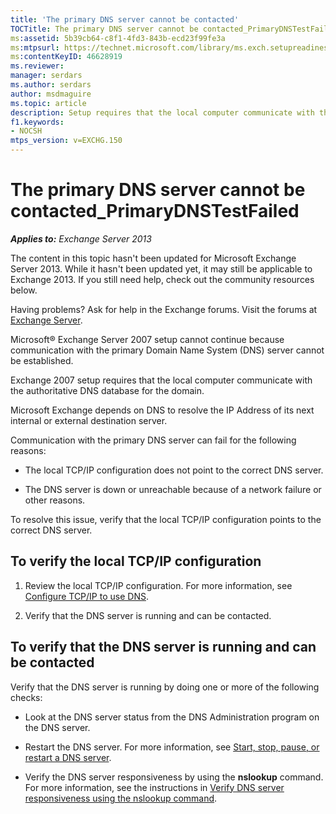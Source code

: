 ```yaml
---
title: 'The primary DNS server cannot be contacted'
TOCTitle: The primary DNS server cannot be contacted_PrimaryDNSTestFailed
ms:assetid: 5b39cb64-c8f1-4fd3-843b-ecd23f99fe3a
ms:mtpsurl: https://technet.microsoft.com/library/ms.exch.setupreadiness.primarydnstestfailed(v=EXCHG.150)
ms:contentKeyID: 46628919
ms.reviewer: 
manager: serdars
ms.author: serdars
author: msdmaguire
ms.topic: article
description: Setup requires that the local computer communicate with the authoritative DNS database for the domain.
f1.keywords:
- NOCSH
mtps_version: v=EXCHG.150
---
```


# The primary DNS server cannot be contacted\_PrimaryDNSTestFailed

_**Applies to:** Exchange Server 2013_

The content in this topic hasn't been updated for Microsoft Exchange Server 2013. While it hasn't been updated yet, it may still be applicable to Exchange 2013. If you still need help, check out the community resources below.

Having problems? Ask for help in the Exchange forums. Visit the forums at [Exchange Server](https://social.technet.microsoft.com/forums/office/home?category=exchangeserver).

Microsoft® Exchange Server 2007 setup cannot continue because communication with the primary Domain Name System (DNS) server cannot be established.

Exchange 2007 setup requires that the local computer communicate with the authoritative DNS database for the domain.

Microsoft Exchange depends on DNS to resolve the IP Address of its next internal or external destination server.

Communication with the primary DNS server can fail for the following reasons:

- The local TCP/IP configuration does not point to the correct DNS server.

- The DNS server is down or unreachable because of a network failure or other reasons.

To resolve this issue, verify that the local TCP/IP configuration points to the correct DNS server.

## To verify the local TCP/IP configuration

1. Review the local TCP/IP configuration. For more information, see [Configure TCP/IP to use DNS](/previous-versions/windows/it-pro/windows-server-2003/cc779282(v=ws.10)).

2. Verify that the DNS server is running and can be contacted.

## To verify that the DNS server is running and can be contacted

Verify that the DNS server is running by doing one or more of the following checks:

- Look at the DNS server status from the DNS Administration program on the DNS server.

- Restart the DNS server. For more information, see [Start, stop, pause, or restart a DNS server](/previous-versions/windows/it-pro/windows-server-2003/cc776431(v=ws.10)).

- Verify the DNS server responsiveness by using the **nslookup** command. For more information, see the instructions in [Verify DNS server responsiveness using the nslookup command](/previous-versions/windows/it-pro/windows-server-2003/cc740171(v=ws.10)).
